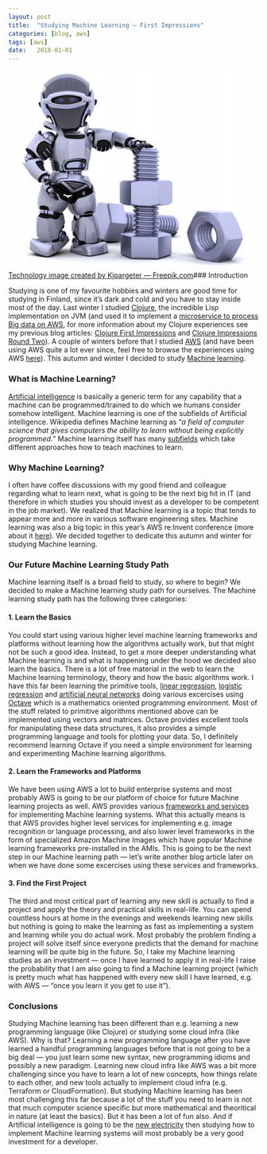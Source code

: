 ```yaml
---
layout:	post
title:	"Studying Machine Learning — First Impressions"
categories: [blog, aws]
tags: [aws]
date:	2018-01-01
---
```


  ![](/img/1*4LyogDg69yPy9pNQmN47eg.jpeg)[Technology image created by Kjpargeter — Freepik.com](https://www.freepik.com/free-photo/robot-with-nuts-and-bolts_958203.htm)### Introduction

Studying is one of my favourite hobbies and winters are good time for studying in Finland, since it’s dark and cold and you have to stay inside most of the day. Last winter I studied [Clojure](https://clojure.org/), the incredible Lisp implementation on JVM (and used it to implement a [microservice to process Big data on AWS](https://medium.com/@kari.marttila/aws-batch-and-docker-containers-41c92784bd96), for more information about my Clojure experiences see my previous blog articles: [Clojure First Impressions](https://medium.com/tieto-developers/clojure-first-impressions-2c6232f4b514) and [Clojure Impressions Round Two](https://medium.com/tieto-developers/clojure-impressions-round-two-f989c0945f4b)). A couple of winters before that I studied [AWS](https://aws.amazon.com/) (and have been using AWS quite a lot ever since, feel free to browse the experiences using AWS [here](https://medium.com/@kari.marttila)). This autumn and winter I decided to study [Machine learning](https://en.wikipedia.org/wiki/Machine_learning).

### What is Machine Learning?

[Artificial intelligence](https://en.wikipedia.org/wiki/Artificial_intelligence) is basically a generic term for any capability that a machine can be programmed/trained to do which we humans consider somehow intelligent. Machine learning is one of the subfields of Artificial intelligence. Wikipedia defines Machine learning as “*a field of computer science that gives computers the ability to learn without being explicitly programmed.*” Machine learning itself has many [subfields](https://en.wikipedia.org/wiki/Outline_of_machine_learning) which take different approaches how to teach machines to learn.

### Why Machine Learning?

I often have coffee discussions with my good friend and colleague regarding what to learn next, what is going to be the next big hit in IT (and therefore in which studies you should invest as a developer to be competent in the job market). We realized that Machine learning is a topic that tends to appear more and more in various software engineering sites. Machine learning was also a big topic in this year’s AWS re:Invent conference (more about it [here](https://medium.com/@kari.marttila/aws-re-invent-2017-conference-reflections-part-1-55099cb12821)). We decided together to dedicate this autumn and winter for studying Machine learning.

### Our Future Machine Learning Study Path

Machine learning itself is a broad field to study, so where to begin? We decided to make a Machine learning study path for ourselves. The Machine learning study path has the following three categories:

#### 1. Learn the Basics

You could start using various higher level machine learning frameworks and platforms without learning how the algorithms actually work, but that might not be such a good idea. Instead, to get a more deeper understanding what Machine learning is and what is happening under the hood we decided also learn the basics. There is a lot of free material in the web to learn the Machine learning terminology, theory and how the basic algorithms work. I have this far been learning the primitive tools, [linear regression](https://en.wikipedia.org/wiki/Linear_regression), [logistic regression](https://en.wikipedia.org/wiki/Logistic_regression) and [artificial neural networks](https://en.wikipedia.org/wiki/Artificial_neural_network) doing various excercises using [Octave](https://www.gnu.org/software/octave/) which is a mathematics oriented programming environment. Most of the stuff related to primitive algorithms mentioned above can be implemented using vectors and matrices. Octave provides excellent tools for manipulating these data structures, it also provides a simple programming language and tools for plotting your data. So, I definitely recommend learning Octave if you need a simple environment for learning and experimenting Machine learning algorithms.

#### 2. Learn the Frameworks and Platforms

We have been using AWS a lot to build enterprise systems and most probably AWS is going to be our platform of choice for future Machine learning projects as well. AWS provides various [frameworks and services](https://aws.amazon.com/machine-learning/) for implementing Machine learning systems. What this actually means is that AWS provides higher level services for implementing e.g. image recognition or language processing, and also lower level frameworks in the form of specialized Amazon Machine Images which have popular Machine learning frameworks pre-installed in the AMIs. This is going to be the next step in our Machine learning path — let’s write another blog article later on when we have done some excercises using these services and frameworks.

#### 3. Find the First Project

The third and most critical part of learning any new skill is actually to find a project and apply the theory and practical skills in real-life. You can spend countless hours at home in the evenings and weekends learning new skills but nothing is going to make the learning as fast as implementing a system and learning while you do actual work. Most probably the problem finding a project will solve itself since everyone predicts that the demand for machine learning will be quite big in the future. So, I take my Machine learning studies as an investment — once I have learned to apply it in real-life I raise the probability that I am also going to find a Machine learning project (which is pretty much what has happened with every new skill I have learned, e.g. with AWS — “once you learn it you get to use it”).

### Conclusions

Studying Machine learning has been different than e.g. learning a new programming language (like Clojure) or studying some cloud infra (like AWS). Why is that? Learning a new programming language after you have learned a handful programming languages before that is not going to be a big deal — you just learn some new syntax, new programming idioms and possibly a new paradigm. Learning new cloud infra like AWS was a bit more challenging since you have to learn a lot of new concepts, how things relate to each other, and new tools actually to implement cloud infra (e.g. Terraform or CloudFormation). But studying Machine learning has been most challenging this far because a lot of the stuff you need to learn is not that much computer science specific but more mathematical and theoritical in nature (at least the basics). But it has been a lot of fun also. And if Artificial intelligence is going to be the [new electricity](https://medium.com/@Synced/artificial-intelligence-is-the-new-electricity-andrew-ng-cc132ea6264) then studying how to implement Machine learning systems will most probably be a very good investment for a developer.

  